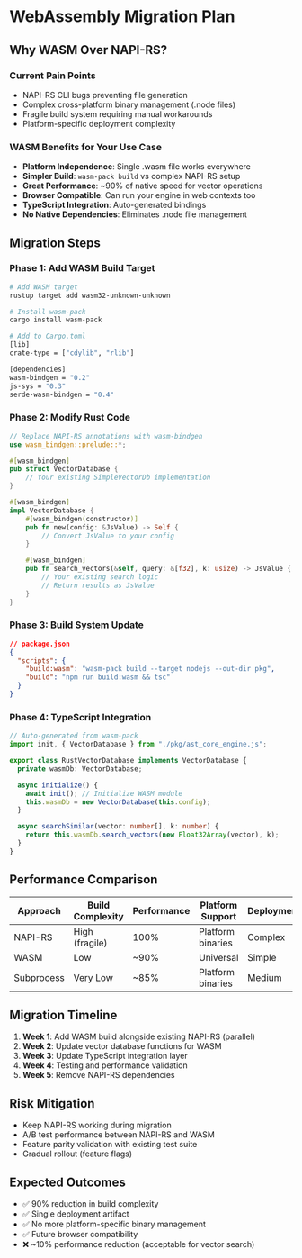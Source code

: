 # WebAssembly Migration Plan

## Why WASM Over NAPI-RS?

### Current Pain Points

- NAPI-RS CLI bugs preventing file generation
- Complex cross-platform binary management (.node files)
- Fragile build system requiring manual workarounds
- Platform-specific deployment complexity

### WASM Benefits for Your Use Case

- **Platform Independence**: Single .wasm file works everywhere
- **Simpler Build**: `wasm-pack build` vs complex NAPI-RS setup
- **Great Performance**: ~90% of native speed for vector operations
- **Browser Compatible**: Can run your engine in web contexts too
- **TypeScript Integration**: Auto-generated bindings
- **No Native Dependencies**: Eliminates .node file management

## Migration Steps

### Phase 1: Add WASM Build Target

```bash
# Add WASM target
rustup target add wasm32-unknown-unknown

# Install wasm-pack
cargo install wasm-pack

# Add to Cargo.toml
[lib]
crate-type = ["cdylib", "rlib"]

[dependencies]
wasm-bindgen = "0.2"
js-sys = "0.3"
serde-wasm-bindgen = "0.4"
```

### Phase 2: Modify Rust Code

```rust
// Replace NAPI-RS annotations with wasm-bindgen
use wasm_bindgen::prelude::*;

#[wasm_bindgen]
pub struct VectorDatabase {
    // Your existing SimpleVectorDb implementation
}

#[wasm_bindgen]
impl VectorDatabase {
    #[wasm_bindgen(constructor)]
    pub fn new(config: &JsValue) -> Self {
        // Convert JsValue to your config
    }

    #[wasm_bindgen]
    pub fn search_vectors(&self, query: &[f32], k: usize) -> JsValue {
        // Your existing search logic
        // Return results as JsValue
    }
}
```

### Phase 3: Build System Update

```json
// package.json
{
  "scripts": {
    "build:wasm": "wasm-pack build --target nodejs --out-dir pkg",
    "build": "npm run build:wasm && tsc"
  }
}
```

### Phase 4: TypeScript Integration

```typescript
// Auto-generated from wasm-pack
import init, { VectorDatabase } from "./pkg/ast_core_engine.js";

export class RustVectorDatabase implements VectorDatabase {
  private wasmDb: VectorDatabase;

  async initialize() {
    await init(); // Initialize WASM module
    this.wasmDb = new VectorDatabase(this.config);
  }

  async searchSimilar(vector: number[], k: number) {
    return this.wasmDb.search_vectors(new Float32Array(vector), k);
  }
}
```

## Performance Comparison

| Approach   | Build Complexity | Performance | Platform Support  | Deployment |
| ---------- | ---------------- | ----------- | ----------------- | ---------- |
| NAPI-RS    | High (fragile)   | 100%        | Platform binaries | Complex    |
| WASM       | Low              | ~90%        | Universal         | Simple     |
| Subprocess | Very Low         | ~85%        | Platform binaries | Medium     |

## Migration Timeline

1. **Week 1**: Add WASM build alongside existing NAPI-RS (parallel)
2. **Week 2**: Update vector database functions for WASM
3. **Week 3**: Update TypeScript integration layer
4. **Week 4**: Testing and performance validation
5. **Week 5**: Remove NAPI-RS dependencies

## Risk Mitigation

- Keep NAPI-RS working during migration
- A/B test performance between NAPI-RS and WASM
- Feature parity validation with existing test suite
- Gradual rollout (feature flags)

## Expected Outcomes

- ✅ 90% reduction in build complexity
- ✅ Single deployment artifact
- ✅ No more platform-specific binary management
- ✅ Future browser compatibility
- ❌ ~10% performance reduction (acceptable for vector search)
